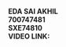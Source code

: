 **EDA SAI AKHIL**                                                                                                                                                        
**700747481**                                                                                                                                                            
**SXE74810**                                                                                                                                                              
**VIDEO LINK:**
